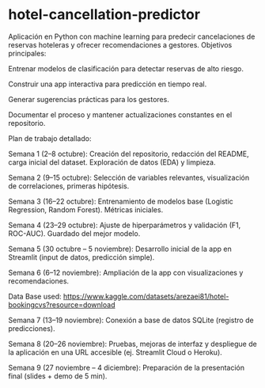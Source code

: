 # hotel-cancellation-predictor
Aplicación en Python con machine learning para predecir cancelaciones de reservas hoteleras y ofrecer recomendaciones a gestores.
Objetivos principales:

Entrenar modelos de clasificación para detectar reservas de alto riesgo.

Construir una app interactiva para predicción en tiempo real.

Generar sugerencias prácticas para los gestores.

Documentar el proceso y mantener actualizaciones constantes en el repositorio.

Plan de trabajo detallado:

Semana 1 (2–8 octubre): Creación del repositorio, redacción del README, carga inicial del dataset. Exploración de datos (EDA) y limpieza.

Semana 2 (9–15 octubre): Selección de variables relevantes, visualización de correlaciones, primeras hipótesis.

Semana 3 (16–22 octubre): Entrenamiento de modelos base (Logistic Regression, Random Forest). Métricas iniciales.

Semana 4 (23–29 octubre): Ajuste de hiperparámetros y validación (F1, ROC-AUC). Guardado del mejor modelo.

Semana 5 (30 octubre – 5 noviembre): Desarrollo inicial de la app en Streamlit (input de datos, predicción simple).

Semana 6 (6–12 noviembre): Ampliación de la app con visualizaciones y recomendaciones.

Data Base used: https://www.kaggle.com/datasets/arezaei81/hotel-bookingcvs?resource=download

Semana 7 (13–19 noviembre): Conexión a base de datos SQLite (registro de predicciones).

Semana 8 (20–26 noviembre): Pruebas, mejoras de interfaz y despliegue de la aplicación en una URL accesible (ej. Streamlit Cloud o Heroku).

Semana 9 (27 noviembre – 4 diciembre): Preparación de la presentación final (slides + demo de 5 min).
